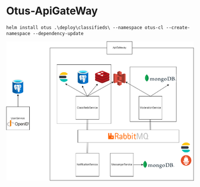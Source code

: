 # Otus-ApiGateWay

```shell
helm install otus .\deploy\classifieds\ --namespace otus-cl --create-namespace --dependency-update
```
![architecture.png](architecture.png)